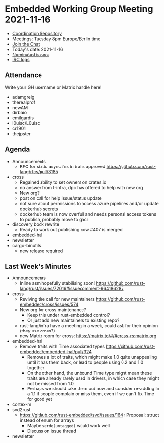 # Embedded Working Group Meeting 2021-11-16

* [Coordination Repository]
* Meetings: Tuesday 8pm Europe/Berlin time
* [Join the Chat]
* Today's date: 2021-11-16
* [Nominated issues](https://github.com/search?q=org%3Arust-embedded+label%3Anominated+is%3Aopen&type=Issues)
* [IRC logs]

[Coordination Repository]: https://github.com/rust-embedded/wg
[Join the Chat]: https://riot.im/app/#/room/#rust-embedded:matrix.org
[IRC logs]: https://libera.irclog.whitequark.org/rust-embedded/2021-11-16

## Attendance

Write your GH username or Matrix handle here!

* adamgreig
* therealprof
* newAM
* dirbaio
* emilgardis
* l0uisc/L0uisc
* cr1901
* thejpster

## Agenda

* Announcements
    * RFC for static async fns in traits approved https://github.com/rust-lang/rfcs/pull/3185
* cross
    * Regained ability to set owners on crates.io
    * no answer from t-infra, dpc has offered to help with new org
    * New org?
    * post on call for help issue/status update
    * not sure about permissions to access azure pipelines and/or update dockerhub secrets
    * dockerhub team is now overfull and needs personal access tokens to publish, probably move to ghcr
* discovery book rewrite
    * Ready to work out publishing now #407 is merged
* embedded-hal
* newsletter
* cargo-binutils
    * new release required

## Last Week's Minutes

* Announcements
    * Inline asm hopefully stabilising soon! https://github.com/rust-lang/rust/issues/72016#issuecomment-964186287
* cross
    * Reviving the call for new maintainers https://github.com/rust-embedded/cross/issues/574
    * New org for cross maintenance?
        * Keep this under rust-embedded control?
        * Or just add new maintainers to existing repo?
    * rust-lang/infra have a meeting in a week, could ask for their opinion (they use cross?)
    * new Matrix room for cross: https://matrix.to/#/#cross-rs:matrix.org
* embedded-hal
    * Remove traits with Time associated types https://github.com/rust-embedded/embedded-hal/pull/324
        * Removes a lot of traits, which might make 1.0 quite unappealing until it has them back, or lead to people using 0.2 and 1.0 together
        * On the other hand, the unbound Time type might mean these traits are already rarely used in drivers, in which case they might not be missed from 1.0
        * Perhaps we should take them out now and consider re-adding in a 1.1 if people complain or miss them, even if we can't fix Time for good yet
* cortex-m
* svd2rust
    * https://github.com/rust-embedded/svd/issues/164 : Proposal: struct instead of enum for arrays
        * Maybe `serde(untagged)` would work well
        * Discuss on issue thread
* newsletter
